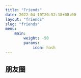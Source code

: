 ```yaml
---
title: "Friends"
date: 2022-04-10T20:52:18+08:00
layout: "friends"
slug: "friends"
menu:
    main:
        weight: -50
        params: 
            icon: hash
---
```

## 朋友圈

